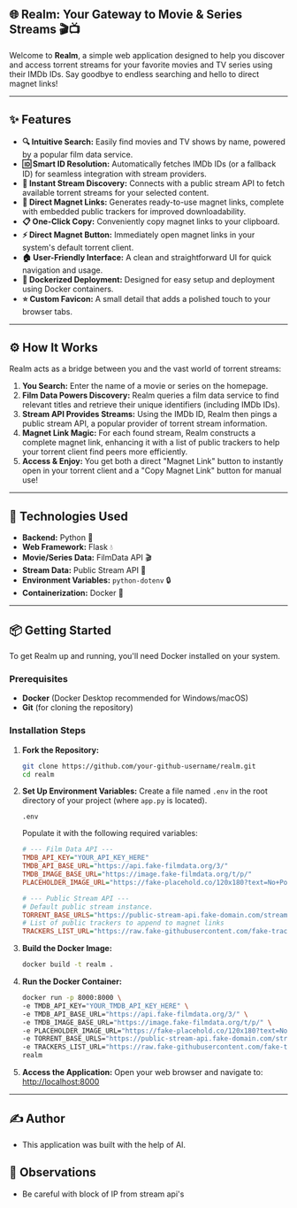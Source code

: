 ## 🌐 Realm: Your Gateway to Movie & Series Streams 🎬📺

Welcome to **Realm**, a simple web application designed to help you discover and access torrent streams for your favorite movies and TV series using their IMDb IDs. Say goodbye to endless searching and hello to direct magnet links!

---

## ✨ Features

* **🔍 Intuitive Search:** Easily find movies and TV shows by name, powered by a popular film data service.
* **🆔 Smart ID Resolution:** Automatically fetches IMDb IDs (or a fallback ID) for seamless integration with stream providers.
* **🔗 Instant Stream Discovery:** Connects with a public stream API to fetch available torrent streams for your selected content.
* **🧲 Direct Magnet Links:** Generates ready-to-use magnet links, complete with embedded public trackers for improved downloadability.
* **📋 One-Click Copy:** Conveniently copy magnet links to your clipboard.
* **⚡ Direct Magnet Button:** Immediately open magnet links in your system's default torrent client.
* **🏠 User-Friendly Interface:** A clean and straightforward UI for quick navigation and usage.
* **🐳 Dockerized Deployment:** Designed for easy setup and deployment using Docker containers.
* **⭐ Custom Favicon:** A small detail that adds a polished touch to your browser tabs.

---

## ⚙️ How It Works

Realm acts as a bridge between you and the vast world of torrent streams:

1.  **You Search:** Enter the name of a movie or series on the homepage.
2.  **Film Data Powers Discovery:** Realm queries a film data service to find relevant titles and retrieve their unique identifiers (including IMDb IDs).
3.  **Stream API Provides Streams:** Using the IMDb ID, Realm then pings a public stream API, a popular provider of torrent stream information.
4.  **Magnet Link Magic:** For each found stream, Realm constructs a complete magnet link, enhancing it with a list of public trackers to help your torrent client find peers more efficiently.
5.  **Access & Enjoy:** You get both a direct "Magnet Link" button to instantly open in your torrent client and a "Copy Magnet Link" button for manual use!

---

## 🚀 Technologies Used

* **Backend:** Python 🐍
* **Web Framework:** Flask 💧
* **Movie/Series Data:** FilmData API 🎬
* **Stream Data:** Public Stream API 🔗
* **Environment Variables:** `python-dotenv` 🔒
* **Containerization:** Docker 🐳

---

## 📦 Getting Started

To get Realm up and running, you'll need Docker installed on your system.

### Prerequisites

* **Docker** (Docker Desktop recommended for Windows/macOS)
* **Git** (for cloning the repository)

### Installation Steps

1.  **Fork the Repository:**
    ```bash
    git clone https://github.com/your-github-username/realm.git
    cd realm
    ```

2.  **Set Up Environment Variables:**
    Create a file named `.env` in the root directory of your project (where `app.py` is located).
    ```
    .env
    ```
    Populate it with the following required variables:

    ```ini
    # --- Film Data API ---
    TMDB_API_KEY="YOUR_API_KEY_HERE"
    TMDB_API_BASE_URL="https://api.fake-filmdata.org/3/"
    TMDB_IMAGE_BASE_URL="https://image.fake-filmdata.org/t/p/"
    PLACEHOLDER_IMAGE_URL="https://fake-placehold.co/120x180?text=No+Poster"

    # --- Public Stream API ---
    # Default public stream instance.
    TORRENT_BASE_URLS="https://public-stream-api.fake-domain.com/streams/v1/,https://another-stream-api.fake-domain.com/streams/v1/"
    # List of public trackers to append to magnet links
    TRACKERS_LIST_URL="https://raw.fake-githubusercontent.com/fake-trackers/list/master/trackers_best.txt"
    ```

3.  **Build the Docker Image:**
    ```bash
    docker build -t realm .
    ```

4.  **Run the Docker Container:**
    ```bash
    docker run -p 8000:8000 \
    -e TMDB_API_KEY="YOUR_TMDB_API_KEY_HERE" \
    -e TMDB_API_BASE_URL="https://api.fake-filmdata.org/3/" \
    -e TMDB_IMAGE_BASE_URL="https://image.fake-filmdata.org/t/p/" \
    -e PLACEHOLDER_IMAGE_URL="https://fake-placehold.co/120x180?text=No+Poster" \
    -e TORRENT_BASE_URLS="https://public-stream-api.fake-domain.com/streams/v1/,https://another-stream-api.fake-domain.com/streams/v1/" \
    -e TRACKERS_LIST_URL="https://raw.fake-githubusercontent.com/fake-trackers/list/master/trackers_best.txt" \
    realm
    ```

6.  **Access the Application:**
    Open your web browser and navigate to:
    [http://localhost:8000](http://localhost:5000)

---

## ✍️ Author

* This application was built with the help of AI.

## 👀 Observations

* Be careful with block of IP from stream api's
